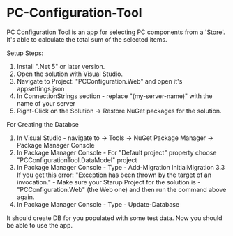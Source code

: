 # PC-Configuration-Tool
PC Configuration Tool is an app for selecting PC components from a 'Store'. It's able to calculate the total sum of the selected items.

Setup Steps:

1. Install ".Net 5" or later version.
2. Open the solution with Visual Studio.
3. Navigate to Project: "PCConfiguration.Web" and open it's appsettings.json
4. In ConnectionStrings section - replace "(my-server-name)" with the name of your server
5. Right-Click on the Solution -> Restore NuGet packages for the solution.

For Creating the Databse
1. In Visual Studio - navigate to -> Tools -> NuGet Package Manager -> Package Manager Console
2. In Package Manager Console - For "Default project" property choose "PCConfigurationTool.DataModel" project
3. In Package Manager Console - Type - Add-Migration InitialMigration
	3.3 If you get this error: "Exception has been thrown by the target of an invocation." - Make sure your Starup Project for the solution is - "PCConfiguration.Web" (the Web one) and then run the command above again. 
4. In Package Manager Console - Type - Update-Database

It should create DB for you populated with some test data.
Now you should be able to use the app.
